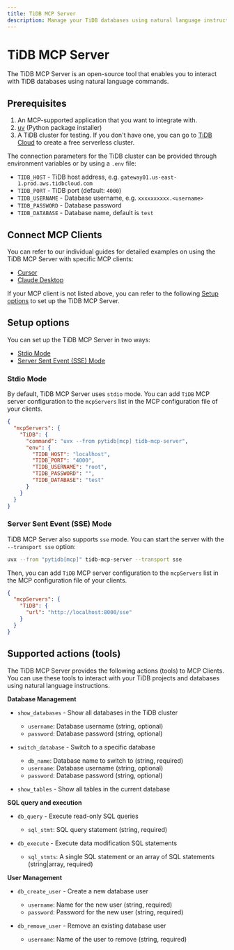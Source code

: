 ```yaml
---
title: TiDB MCP Server
description: Manage your TiDB databases using natural language instructions with the TiDB MCP Server.
---
```


# TiDB MCP Server

The TiDB MCP Server is an open-source tool that enables you to interact with TiDB databases using natural language commands.

## Prerequisites

1. An MCP-supported application that you want to integrate with.
2. [uv](https://docs.astral.sh/uv/getting-started/installation/) (Python package installer)
3. A TiDB cluster for testing. If you don't have one, you can go to [TiDB Cloud](https://tidbcloud.com/free-trial) to create a free serverless cluster.

The connection parameters for the TiDB cluster can be provided through environment variables or by using a `.env` file:

- `TIDB_HOST` - TiDB host address, e.g. `gateway01.us-east-1.prod.aws.tidbcloud.com`
- `TIDB_PORT` - TiDB port (default: `4000`)
- `TIDB_USERNAME` - Database username, e.g.  `xxxxxxxxxx.<username>`
- `TIDB_PASSWORD` - Database password
- `TIDB_DATABASE` - Database name, default is `test`


## Connect MCP Clients

You can refer to our individual guides for detailed examples on using the TiDB MCP Server with specific MCP clients:

- [Cursor](./mcp-cursor.md)
- [Claude Desktop](./mcp-claude-desktop.md)

If your MCP client is not listed above, you can refer to the following [Setup options](#setup-options) to set up the TiDB MCP Server.

## Setup options

You can set up the TiDB MCP Server in two ways:

- [Stdio Mode](#stdio-mode)
- [Server Sent Event (SSE) Mode](#server-sent-event-sse-mode)

### Stdio Mode

By default, TiDB MCP Server uses `stdio` mode. You can add `TiDB` MCP server configuration to the `mcpServers` list in the MCP configuration file of your clients.

```json
{
  "mcpServers": {
    "TiDB": {
      "command": "uvx --from pytidb[mcp] tidb-mcp-server",
      "env": {
        "TIDB_HOST": "localhost",
        "TIDB_PORT": "4000",
        "TIDB_USERNAME": "root",
        "TIDB_PASSWORD": "",
        "TIDB_DATABASE": "test"
      }
    }
  }
}
```

### Server Sent Event (SSE) Mode

TiDB MCP Server also supports `sse` mode. You can start the server with the `--transport sse` option:

```bash
uvx --from "pytidb[mcp]" tidb-mcp-server --transport sse
```

Then, you can add `TiDB` MCP server configuration to the `mcpServers` list in the MCP configuration file of your clients.

```json
{
  "mcpServers": {
    "TiDB": {
      "url": "http://localhost:8000/sse"
    }
  }
}
```

## Supported actions (tools)

The TiDB MCP Server provides the following actions (tools) to MCP Clients. You can use these tools to interact with your TiDB projects and databases using natural language instructions.

**Database Management**

- `show_databases` - Show all databases in the TiDB cluster
  - `username`: Database username (string, optional)
  - `password`: Database password (string, optional)

- `switch_database` - Switch to a specific database
  - `db_name`: Database name to switch to (string, required)
  - `username`: Database username (string, optional)
  - `password`: Database password (string, optional)

- `show_tables` - Show all tables in the current database

**SQL query and execution**

- `db_query` - Execute read-only SQL queries
  - `sql_stmt`: SQL query statement (string, required)

- `db_execute` - Execute data modification SQL statements
  - `sql_stmts`: A single SQL statement or an array of SQL statements (string|array, required)

**User Management**

- `db_create_user` - Create a new database user
  - `username`: Name for the new user (string, required)
  - `password`: Password for the new user (string, required)

- `db_remove_user` - Remove an existing database user
  - `username`: Name of the user to remove (string, required)
